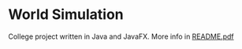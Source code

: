 # World Simulation
College project written in Java and JavaFX. More info in [README.pdf](README.pdf)
